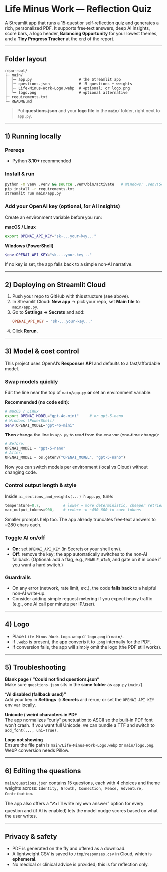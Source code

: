 # Life Minus Work — Reflection Quiz

A Streamlit app that runs a 15‑question self‑reflection quiz and generates a rich, personalized PDF.
It supports free‑text answers, deep AI insights, score bars, a logo header, **Balancing Opportunity**
for your lowest themes, and a **Tiny Progress Tracker** at the end of the report.

---

## Folder layout

```
repo-root/
├─ main/
│  ├─ app.py                     # the Streamlit app
│  ├─ questions.json             # 15 questions + weights
│  ├─ Life-Minus-Work-Logo.webp  # optional; or logo.png
│  └─ logo.png                   # optional alternative
├─ requirements.txt
└─ README.md
```

> Put **questions.json** and your **logo file** in the **`main/`** folder, right next to `app.py`.

---

## 1) Running locally

### Prereqs
- Python **3.10+** recommended

### Install & run
```bash
python -m venv .venv && source .venv/bin/activate   # Windows: .venv\Scripts\activate
pip install -r requirements.txt
streamlit run main/app.py
```

### Add your OpenAI key (optional, for AI insights)
Create an environment variable before you run:

**macOS / Linux**
```bash
export OPENAI_API_KEY="sk-...your-key..."
```

**Windows (PowerShell)**
```powershell
$env:OPENAI_API_KEY="sk-...your-key..."
```

If no key is set, the app falls back to a simple non‑AI narrative.

---

## 2) Deploying on Streamlit Cloud

1. Push your repo to GitHub with this structure (see above).
2. In Streamlit Cloud: **New app** → pick your repo, set **Main file** to `main/app.py`.
3. Go to **Settings → Secrets** and add:
   ```toml
   OPENAI_API_KEY = "sk-...your-key..."
   ```
4. Click **Rerun**.

---

## 3) Model & cost control

This project uses OpenAI’s **Responses API** and defaults to a fast/affordable model.

### Swap models quickly
Edit the line near the top of `main/app.py` **or** set an environment variable:

**Recommended (no code edit):**
```bash
# macOS / Linux
export OPENAI_MODEL="gpt-4o-mini"     # or gpt-5-nano
# Windows (PowerShell)
$env:OPENAI_MODEL="gpt-4o-mini"
```

**Then** change the line in `app.py` to read from the env var (one‑time change):
```python
# Before:
OPENAI_MODEL = "gpt-5-nano"
# After:
OPENAI_MODEL = os.getenv("OPENAI_MODEL", "gpt-5-nano")
```

Now you can switch models per environment (local vs Cloud) without changing code.

### Control output length & style
Inside `ai_sections_and_weights(...)` in `app.py`, tune:
```python
temperature=0.7,          # lower = more deterministic, cheaper retries
max_output_tokens=900,    # reduce to ~450–600 to save tokens
```
Smaller prompts help too. The app already truncates free‑text answers to ~280 chars each.

### Toggle AI on/off
- **On:** set `OPENAI_API_KEY` (in Secrets or your shell env).
- **Off:** remove the key; the app automatically switches to the non‑AI fallback.
  (Optional: add a flag, e.g., `ENABLE_AI=0`, and gate on it in code if you want a hard switch.)

### Guardrails
- On any error (network, rate limit, etc.), the code **falls back** to a helpful non‑AI write‑up.
- Consider adding simple request metering if you expect heavy traffic (e.g., one AI call per minute per IP/user).

---

## 4) Logo

- Place `Life-Minus-Work-Logo.webp` or `logo.png` in `main/`.
- If `.webp` is present, the app converts it to `.png` internally for the PDF.
- If conversion fails, the app will simply omit the logo (the PDF still works).

---

## 5) Troubleshooting

**Blank page / “Could not find questions.json”**  
Make sure `questions.json` sits in the **same folder** as `app.py` (`main/`).

**“AI disabled (fallback used)”**  
Add your key in **Settings → Secrets** and rerun; or set the `OPENAI_API_KEY` env var locally.

**Unicode / weird characters in PDF**  
The app normalizes “curly” punctuation to ASCII so the built‑in PDF font won’t crash.
If you want full Unicode, we can bundle a TTF and switch to `add_font(..., uni=True)`.

**Logo not showing**  
Ensure the file path is `main/Life-Minus-Work-Logo.webp` or `main/logo.png`. WebP conversion needs Pillow.

---

## 6) Editing the questions

`main/questions.json` contains 15 questions, each with 4 choices and theme weights across:
`Identity, Growth, Connection, Peace, Adventure, Contribution`.

The app also offers a “✍️ I’ll write my own answer” option for every question and (if AI is enabled)
lets the model nudge scores based on what the user writes.

---

## Privacy & safety

- PDF is generated on the fly and offered as a download.
- A lightweight CSV is saved to `/tmp/responses.csv` in Cloud, which is **ephemeral**.
- No medical or clinical advice is provided; this is for reflection only.
